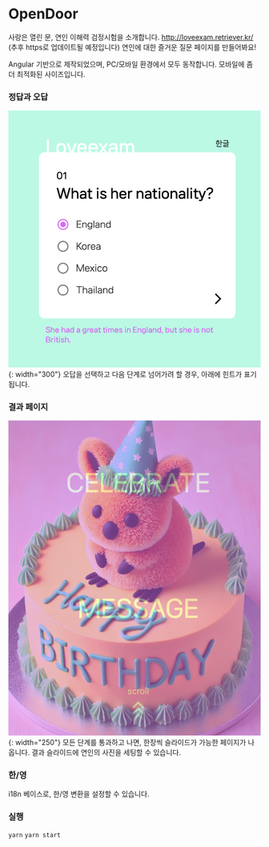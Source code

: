# OpenDoor

사랑은 열린 문, 연인 이해력 검정시험을 소개합니다.
http://loveexam.retriever.kr/ (추후 https로 업데이트될 예정입니다)
연인에 대한 즐거운 질문 페이지를 만들어봐요!

Angular 기반으로 제작되었으며, PC/모바일 환경에서 모두 동작합니다. 모바일에 좀 더 최적화된 사이즈입니다.

### 정답과 오답

![alt text](/img/question1.png){: width="300"}
오답을 선택하고 다음 단계로 넘어가려 할 경우, 아래에 힌트가 표기됩니다.

### 결과 페이지

![alt text](/img/result1.png){: width="250"}
모든 단계를 통과하고 나면, 한장씩 슬라이드가 가능한 페이지가 나옵니다.
결과 슬라이드에 연인의 사진을 세팅할 수 있습니다.

### 한/영

i18n 베이스로, 한/영 변환을 설정할 수 있습니다.

### 실행

`yarn`
`yarn start`
